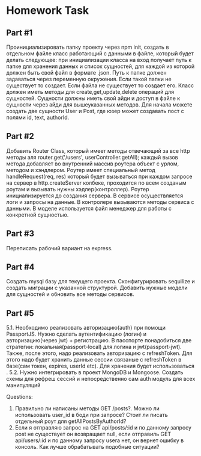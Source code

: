 # Homework Task

## Part #1
Проинициализировать папку проекту через npm init, создать в отдельном файле класс работающий с данными в файле, который будет делать следующее: при инициализации класса на вход получает путь к папке для хранения данных и список сущностей, для каждой из которой должен быть свой файл в формате .json. Путь к папке должен задаваться через переменную окружения. Если такой папки не существует то создает. Если файла не существует то создает его. Класс должен иметь методы для create,get,update,delete операций для сущностей. Сущности должны иметь свой айди и доступ в файле к сущности через айди для вышеуказанных методов. Для начала можете создать две сущности User и Post, где юзер может создавать пост с полями id, text, authorId.

## Part #2
Добавить Router Class, который имеет методы отвечающий за все http методы аля router.get('/users', userController.getAll); каждый вызов метода добавляет во внутренний массив роутера объект с урлом, методом и хэндлером. Роутер имеет специальный метод handleRequest(req, res) который будет вызываться при каждом запросе на сервер в http.createServer колбеке, проходится по всем созданым роутам и вызывать нужны хэдлер(контроллер). Роутер инициализируется до создания сервера. В сервисе осуществляется логи и запросы на данные. В контролере вызываются методы сервиса с данными. В моделе используется файл менеджер для работы с конкретной сущностью.

## Part #3
Переписать рабочий вариант на express.

## Part #4
Создать mysql базу для текущего проекта. Сконфигурировать sequilize и создать миграции с указанной структурой. Добавить нужные модели для сущностей и обновить все методы сервисов.

## Part #5
5.1. Необходимо реализовать авторизацию(auth) при помощи PassportJS. Нужно сделать аутентификацию (логин) и авторизацию(через jwt) + регистрацию. В пасспорте  понадобиться две стратегии: локальная(passport-local) для логина и jwt(passport-jwt). Также, после этого, надо реализовать авторизацию с refreshToken. Для этого надо будет хранить данные сессии связаные с refreshToken в базе(сам токен, expires, userId etc). Для хранения будет использоваться .
5.2. Нужно интегрировать в проект MongoDB и Mongoose. Создать схемы для рефреш сессий и непосредственно сам auth модуль для всех манипуляций

Questions:
1. Правильно ли написаны методы GET /posts?. Можно ли использовать user_id в боди при запросе? Стоит ли писать отдельный роут для getAllPostsByAuthorId? 
2. Если я отправляю запрос на GET api/posts/:id и по данному запросу post не существует он возвращает null, если отправиль GET api/users/:id и по данному запросу userа нет, он вернет ошибку в консоль. Как лучше обрабатывать подобные ситуации?